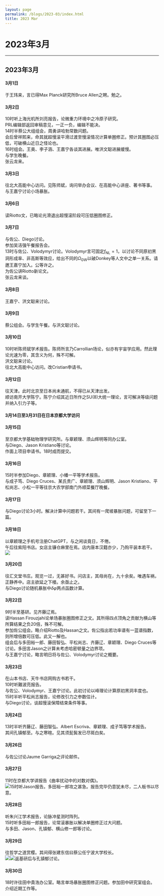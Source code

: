 ```yaml
---
layout: page
permalink: /blogs/2023-03/index.html
title: 2023 Mar
---
```


# 2023年3月

---

## 2023年3月

#### 3月1日

于王玮来，言已得Max Planck研究所Bruce Allen之聘。勉之。

#### 3月2日

10时听上海光机所刘亮报告，论微重力环境中之冷原子研究。<br>PRL编辑部返回审稿意见，一正一负，编辑不能决。<br>14时半蔡公大组组会，周勇讲哈勃常数问题。<br>会后曾祥熙来，命其就超慢滚平滑过渡至慢滚情况计算单圈修正。预计其圈图必压低，可破横山近日之怪论也。<br>16时组会。王奥、李子涵、王嘉宁各谈其进展。唯洪文聪进展缓慢。<br>与学生晚餐。<br>张云龙来。

#### 3月3日

往北大高能中心访问。见陈师斌，询问举办会议、在高能中心讲座、著书等事。<br>与王嘉宁讨论小场暴胀。

#### 3月6日

读Riotto文，已略论光滑退出超慢滚阶段可压低圈图修正。

#### 3月7日

与佐公、Diego讨论。<br>参加吴洁强午餐报告会。<br>13时与佐公、Volodymyr讨论。Volodymyr言可固定$f_\mathrm{NL}=1$，以讨论不同原初黑洞形成率、非高斯等效应，给出不同的$\Omega_\mathrm{GW}$以破Donkey等人文中之单一关系。请邀王嘉宁加入。公等许之。<br>为佐公讲Riotto新论文。<br>张云龙来谈。

#### 3月8日

王嘉宁、洪文聪来讨论。

#### 3月9日

蔡公组会。与学生午餐。与洪文聪讨论。

#### 3月10日

10时听陈师斌学术报告。陈师所言乃Carrollian场论，似亦有宇宙学应用。然此理论光速为零，其含义为何，殊不可解。<br>洪文聪来讨论。<br>往北大高能中心访问。改Cristian申请书。<br>

#### 3月12日

往天津。此时北京至日本尚未通航，不得已从天津出发。<br>顺访南开大学陈宁。陈宁介绍其近日所作之SU(8)大统一理论，言可解决等级问题并纳入引力子等。

#### 3月14日至3月31日在日本京都大学访问

#### 3月15日

至京都大学基础物理学研究所。与章颖理、须山辉明等同办公室。<br>与Diego、Jason Kristiano等讨论。<br>作面上项目申请书。18时成而提交。

#### 3月16日

15时半参加Diego、章颖理、小幡一平等学术报告。<br>与成子笃、Diego Cruces、某氏贵广、章颖理、须山辉明、Jason Kristiano、平松尚志、小松一平等往京大农学部南门外顺菜餐厅晚餐。

#### 3月17日

与Diego讨论3小时。解决计算中问题若干。其间有一爬坡暴胀问题，可留至下一篇。

#### 3月18日

以章颖理之手机号注册ChatGPT，与之闲谈竟日，不倦。<br>午后往紫阳书店。女店主镰仓麻里在焉。店内唐本汉籍亦少，乃购平装本若干。![](/Users/SPi/Documents/GitHub/stonepi.github.io/images/IMG_8860.jpg)

#### 3月20日

往汇文堂书庄。观览一过，无甚好书。问店主，其母尚在，九十余矣。唯遇车祸，正静养中。店主欲延之下楼。余亟止之。<br>与Diego讨论随机暴胀中$\delta\varphi$两点函数计算。

#### 3月22日

9时半至基研。见齐藤辽焉。<br>读Hassan Firouzjahi论单场暴胀圈图修正之文。其所得四点顶角之贡献为横山等所算结果之负20倍，殊不可解。<br>参加佐公组会。略介绍Riotto及Hassan之文。佐公指出若功率谱有一蓝谱指数，则所增倍数可压低。此又一解也。<br>组会后与多田裕一郎、藤田智弘、平松尚志、齐藤辽、章颖理、Diego Cruces等讨论。多田言Jason之计算未考虑哈密顿量之边界项。<br>与王嘉宁讨论，略言明日将与佐公、Volodymyr讨论之概要。

#### 3月23日

在山本书店、天牛书店网购古书若干。<br>10时听難波亮报告。<br>与佐公、Volodymyr、王嘉宁讨论。此初讨论以峰理论计算原初黑洞丰度也。<br>15时半听平松尚志报告，论修改引力之参数估计。<br>与Diego讨论，谈超慢滚保障结束条件等事。

#### 3月24日

13时半听齐藤辽、藤田智弘、Albert Escriva、章颖理、成子笃等学术报告。<br>其间孔镇郁至。与之寒暄。见其须髭鬓发已尽斑白矣。

#### 3月26日

与佐公讨论Jaume Garriga之评论邮件。

#### 3月27日

11时在京都大学讲报告《曲率扰动中的对数对偶》。<br>![](/Users/SPi/Documents/GitHub/stonepi.github.io/images/IMG_9067.jpg)15时听Jason报告。多田裕一郎攻之甚急。报告完毕仍意犹未尽，二人板书以尽意。

#### 3月28日

听朱兴江学术报告，论脉冲星测时阵列。<br>15时听多田裕一郎报告，论常滚暴胀以解决单圈修正过大问题。<br>与多田、Jason、孔镇郁、横山修一郎等讨论。

#### 3月29日

往哲学之道赏樱。其间得张建东信曰蔡公任宁波大学校长。<br>![](/Users/SPi/Documents/GitHub/stonepi.github.io/images/DSC02786.JPG)![](/Users/SPi/Documents/GitHub/stonepi.github.io/images/DSC02794.JPG)返基研后与孔镇郁讨论。

#### 3月30日

18时许往田中貴浩办公室。略言单场暴胀圈图修正问题。参加田中研究室组会。介绍近期工作等。
